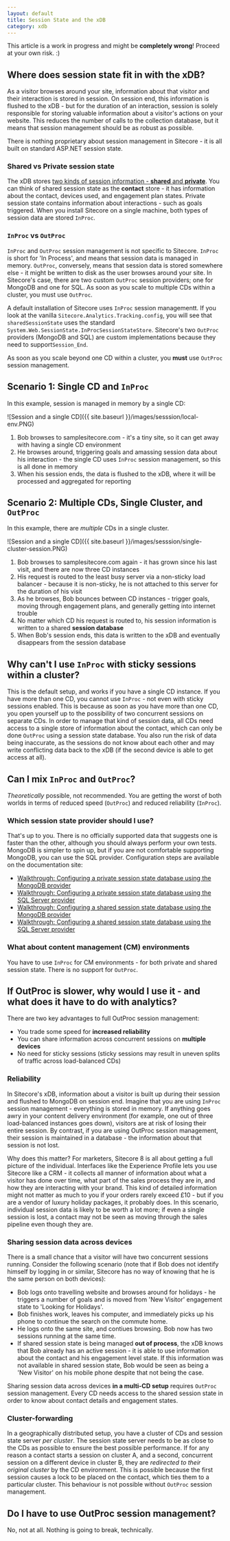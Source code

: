 ```yaml
---
layout: default
title: Session State and the xDB
category: xdb
---
```


<div class="alert alert-warning" role="alert">This article is a work in progress and might be <strong>completely wrong</strong>! Proceed at your own risk. :)</div>

## Where does session state fit in with the xDB?

As a visitor browses around your site, information about that visitor and their interaction is stored in session. On session end, this information is flushed to the xDB - but for the duration of an interaction, session is solely responsible for storing valuable information about a visitor's actions on your website. This reduces the number of calls to the collection database, but it means that session management should be as robust as possible.

There is nothing proprietary about session management in Sitecore - it is all built on standard ASP.NET session state.

### Shared vs Private session state

The xDB stores [two kinds of session information - **shared** and **private**](https://doc.sitecore.net/products/sitecore%20experience%20platform/xdb%20configuration/session%20state). You can think of shared session state as the **contact** store - it has information about the contact, devices used, and engagement plan states. Private session state contains information about interactions - such as goals triggered. When you install Sitecore on a single machine, both types of session data are stored `InProc`.

### `InProc` vs `OutProc`

`InProc` and `OutProc` session management is not specific to Sitecore. `InProc` is short for 'In Process', and means that session data is managed in memory. `OutProc`, conversely, means that session data is stored somewhere else - it might be written to disk as the user browses around your site. In Sitecore's case, there are two custom `OutProc` session providers; one for MongoDB and one for SQL. As soon as you scale to multiple CDs within a cluster, you must use `OutProc`.

A default installation of Sitecore uses `InProc` session managementt. If you look at the vanilla `Sitecore.Analytics.Tracking.config`, you will see that `sharedSessionState` uses the standard `System.Web.SessionState.InProcSessionStateStore`. Sitecore's two `OutProc` providers (MongoDB and SQL) are custom implementations because they need to support`Session_End`.

As soon as you scale beyond one CD within a cluster, you **must** use `OutProc` session management.

## Scenario 1: Single CD and `InProc`

In this example, session is managed in memory by a single CD:

![Session and a single CD]({{ site.baseurl }}/images/sesssion/local-env.PNG)

1. Bob browses to samplesitecore.com - it's a tiny site, so it can get away with having a single CD environment
2. He browses around, triggering goals and amassing session data about his interaction - the single CD uses `InProc` session management, so this is all done in memory
3. When his session ends, the data is flushed to the xDB, where it will be processed and aggregated for reporting


## Scenario 2: Multiple CDs, Single Cluster, and `OutProc`

In this example, there are *multiple* CDs in a single cluster.

![Session and a single CD]({{ site.baseurl }}/images/sesssion/single-cluster-session.PNG)

1. Bob browses to samplesitecore.com again - it has grown since his last visit, and there are now three CD instances
2. His request is routed to the least busy server via a non-sticky load balancer - because it is non-sticky, he is not attached to this server for the duration of his visit
3. As he browses, Bob bounces between CD instances - trigger goals, moving through engagement plans, and generally getting into internet trouble
4. No matter which CD his request is routed to, his session information is written to a shared **session database**
5. When Bob's session ends, this data is written to the xDB and eventually disappears from the session database


## Why can't I use `InProc` with sticky sessions within a cluster?

This is the default setup, and works if you have a single CD instance. If you have more than one CD, you cannot use `InProc` - not even with sticky sessions enabled. This is because as soon as you have more than one CD, you open yourself up to the possibility of two concurrent sessions on separate CDs. In order to manage that kind of session data, all CDs need access to a single store of information about the contact, which can only be done `OutProc` using a session state database. You also run the risk of data being inaccurate, as the sessions do not know about each other and may write conflicting data back to the xDB (if the second device is able to get access at all).

## Can I mix `InProc` and `OutProc`?

*Theoretically* possible, not recommended. You are getting the worst of both worlds in terms of reduced speed (`OutProc`) and reduced reliability (`InProc`).

### Which session state provider should I use?

That's up to you. There is no officially supported data that suggests one is faster than the other, although you should always perform your own tests. MongoDB is simpler to spin up, but if you are not comfortable supporting MongoDB, you can use the SQL provider. Configuration steps are available on the documentation site:

* [Walkthrough: Configuring a private session state database using the MongoDB provider](https://doc.sitecore.net/products/sitecore%20experience%20platform/xdb%20configuration/walkthrough%20configuring%20a%20private%20session%20state%20database%20using%20the%20mongodb%20provider)
* [Walkthrough: Configuring a private session state database using the SQL Server provider](https://doc.sitecore.net/Products/Sitecore%20Experience%20Platform/xDB%20configuration/Walkthrough%20Configuring%20a%20private%20session%20state%20database%20using%20the%20SQL%20Server%20provider)
* [Walkthrough: Configuring a shared session state database using the MongoDB provider](https://doc.sitecore.net/products/sitecore%20experience%20platform/xdb%20configuration/walkthrough%20configuring%20a%20shared%20session%20state%20database%20using%20the%20mongodb%20provider)
* [Walkthrough: Configuring a shared session state database using the SQL Server provider](https://doc.sitecore.net/products/sitecore%20experience%20platform/xdb%20configuration/walkthrough%20configure%20a%20shared%20session%20state%20database%20using%20the%20sql%20server%20provider)

### What about content management (CM) environments

You have to use `InProc` for CM environments - for both private and shared session state. There is no support for `OutProc`.

## If OutProc is slower, why would I use it - and what does it have to do with analytics? 

There are two key advantages to full OutProc session management:

* You trade some speed for **increased reliability**
* You can share information across concurrent sessions on **multiple devices**
* No need for sticky sessions (sticky sessions may result in uneven splits of traffic across load-balanced CDs)

### Reliability

In Sitecore's xDB, information about a visitor is built up during their session and flushed to MongoDB on session end. Imagine that you are using `InProc` session management - everything is stored in memory. If anything goes awry in your content delivery environment (for example, one out of three load-balanced instances goes down), visitors are at risk of losing their entire session. By contrast, if you are using OutProc session management, their session is maintained in a database - the information about that session is not lost.

Why does this matter? For marketers, Sitecore 8 is all about getting a full picture of the individual. Interfaces like the Experience Profile lets you use Sitecore like a CRM - it collects all manner of information about what a visitor has done over time, what part of the sales process they are in, and how they are interacting with your brand. This kind of detailed information might not matter as much to you if your orders rarely exceed £10 - but if you are a vendor of luxury holiday packages, it probably does. In this scenario, individual session data is likely to be worth a lot more; if even a single session is lost, a contact may not be seen as moving through the sales pipeline even though they are.

### Sharing session data across devices

There is a small chance that a visitor will have two concurrent sessions running. Consider the following scenario (note that if Bob does not identify himself by logging in or similar, Sitecore has no way of knowing that he is the same person on both devices):

* Bob logs onto travelling website and browses around for holidays - he triggers a number of goals and is moved from 'New Visitor' engagement state to 'Looking for Holidays'.
* Bob finishes work, leaves his computer, and immediately picks up his phone to continue the search on the commute home.
* He logs onto the same site, and contiues browsing. Bob now has two sessions running at the same time.
* If shared session state is being managed **out of process**, the xDB knows that Bob already has an active session - it is able to use information about the contact and his engagement level state. If this information was not available in shared session state, Bob would be seen as being a 'New Visitor' on his mobile phone despite that not being the case.


Sharing session data across devices **in a multi-CD setup** requires `OutProc` session management. Every CD needs access to the shared session state in order to know about contact details and engagement states.

### Cluster-forwarding 

In a geographically distributed setup, you have a cluster of CDs and session state server *per cluster*. The session state server needs to be as close to the CDs as possible to ensure the best possible performance. If for any reason a contact starts a session on cluster A, and a second, concurrent session on a different device in cluster B, they are *redirected to their original cluster* by the CD environment. This is possible because the first session causes a lock to be placed on the contact, which ties them to a particular cluster. This behaviour is not possible without `OutProc` session management.

## Do I have to use OutProc session management?

No, not at all. Nothing is going to break, technically.